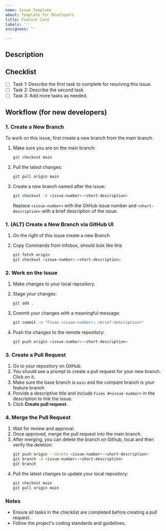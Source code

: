 ```yaml
---
name: Issue Template
about: Template for Developers
title: Feature Card
labels: ''
assignees: ''

---
```


## Description
<!-- Provide a detailed description of the issue or feature request. Include relevant information, context, and screenshots if applicable. -->

## Checklist
- [ ] Task 1: Describe the first task to complete for resolving this issue.
- [ ] Task 2: Describe the second task.
- [ ] Task 3: Add more tasks as needed.

## Workflow (for new developers)
### 1. Create a New Branch
To work on this issue, first create a new branch from the main branch.

1. Make sure you are on the main branch:
   ```bash
   git checkout main
   ```

2. Pull the latest changes:
   ```bash
   git pull origin main
   ```

3. Create a new branch named after the issue:
   ```bash
   git checkout -b <issue-number>-<short-description>
   ```
   Replace `<issue-number>` with the GitHub issue number and `<short-description>` with a brief description of the issue.

### 1. (ALT) Create a New Branch via GitHub UI

1. On the right of this issue create a new Branch

2. Copy Commands from Infobox, should look like this
   ```bash
   git fetch origin
   git checkout <issue-number>-<short-description>
   ```

### 2. Work on the Issue
1. Make changes to your local repository.
2. Stage your changes:
   ```bash
   git add .
   ```

3. Commit your changes with a meaningful message:
   ```bash
   git commit -m "Fixes <issue-number>: <brief-description>"
   ```

4. Push the changes to the remote repository:
   ```bash
   git push origin <issue-number>-<short-description>
   ```

### 3. Create a Pull Request
1. Go to your repository on GitHub.
2. You should see a prompt to create a pull request for your new branch. Click on it.
3. Make sure the base branch is `main` and the compare branch is your feature branch.
4. Provide a descriptive title and include `Fixes #<issue-number>` in the description to link the issue.
5. Click **Create pull request**.

### 4. Merge the Pull Request
1. Wait for review and approval.
2. Once approved, merge the pull request into the main branch.
3. After merging, you can delete the branch on Github, local and then verify the deletion:
   ```bash
   git push origin --delete <issue-number>-<short-description>
   git branch -d <issue-number>-<short-description>
   git branch
   ```
4. Pull the latest changes to update your local repository:
   ```bash
   git checkout main
   git pull origin main
   ```

### Notes
- Ensure all tasks in the checklist are completed before creating a pull request.
- Follow the project's coding standards and guidelines.
